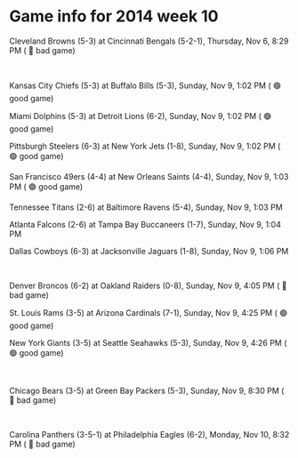 # Game info for 2014 week 10

Cleveland Browns (5-3) at Cincinnati Bengals (5-2-1), Thursday, Nov 6, 8:29 PM (	:red_circle: bad game)


<br/>

Kansas City Chiefs (5-3) at Buffalo Bills (5-3), Sunday, Nov 9, 1:02 PM (	:green_circle: good game)

Miami Dolphins (5-3) at Detroit Lions (6-2), Sunday, Nov 9, 1:02 PM (	:green_circle: good game)

Pittsburgh Steelers (6-3) at New York Jets (1-8), Sunday, Nov 9, 1:02 PM (	:green_circle: good game)

San Francisco 49ers (4-4) at New Orleans Saints (4-4), Sunday, Nov 9, 1:03 PM (	:green_circle: good game)

Tennessee Titans (2-6) at Baltimore Ravens (5-4), Sunday, Nov 9, 1:03 PM

Atlanta Falcons (2-6) at Tampa Bay Buccaneers (1-7), Sunday, Nov 9, 1:04 PM

Dallas Cowboys (6-3) at Jacksonville Jaguars (1-8), Sunday, Nov 9, 1:06 PM


<br/>

Denver Broncos (6-2) at Oakland Raiders (0-8), Sunday, Nov 9, 4:05 PM (	:red_circle: bad game)

St. Louis Rams (3-5) at Arizona Cardinals (7-1), Sunday, Nov 9, 4:25 PM (	:green_circle: good game)

New York Giants (3-5) at Seattle Seahawks (5-3), Sunday, Nov 9, 4:26 PM (	:green_circle: good game)


<br/>

Chicago Bears (3-5) at Green Bay Packers (5-3), Sunday, Nov 9, 8:30 PM (	:red_circle: bad game)


<br/>

Carolina Panthers (3-5-1) at Philadelphia Eagles (6-2), Monday, Nov 10, 8:32 PM (	:red_circle: bad game)

